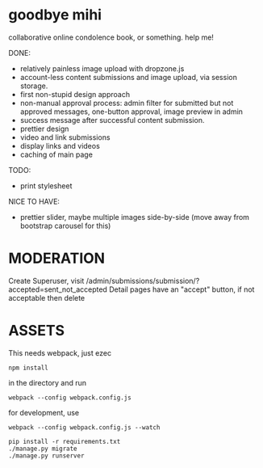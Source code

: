 # goodbye mihi

collaborative online condolence book, or something. help me!

DONE:
- relatively painless image upload with dropzone.js
- account-less content submissions and image upload, via session storage.
- first non-stupid design approach
- non-manual approval process: admin filter for submitted but not
  approved messages, one-button approval, image preview in admin
- success message after successful content submission.
- prettier design
- video and link submissions
- display links and videos
- caching of main page

TODO:
- print stylesheet

NICE TO HAVE:
- prettier slider, maybe multiple images side-by-side (move away from
  bootstrap carousel for this)

MODERATION
==========

Create Superuser, visit
/admin/submissions/submission/?accepted=sent_not_accepted
Detail pages have an "accept" button, if not acceptable then delete


ASSETS
======

This needs webpack, just ezec
```
npm install
```

in the directory and run
```
webpack --config webpack.config.js
```

for development, use
```
webpack --config webpack.config.js --watch
```


```
pip install -r requirements.txt
./manage.py migrate
./manage.py runserver
```
